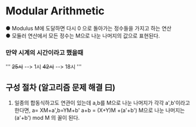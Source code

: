 # Modular Arithmetic

● Modulus M에 도달하면 다시 0 으로 돌아가는 정수들을 가지고 하는 연산<br>
● 모듈러 연산에서 모든 정수는 M으로 나눈 나머지의 값으로 표현된다.<br>

### 만약 시계의 시간이라고 했을때

'''
~~25시~~ --> 1시
~~42시~~ --> 18시
'''

## 구성 절차 (알고리즘 문제 해결 曰)

1. 일종의 합동식하고도 연관이 있는데
   a,b를 M으로 나눈 나머지가 각각 a',b'이라고 한다면, a= XM+a',b=YM+b' a+b = (X+Y)M +(a'+b') M으로 나눈 나머지는 (a'+b') mod M 의 꼴이 된다.<br>
